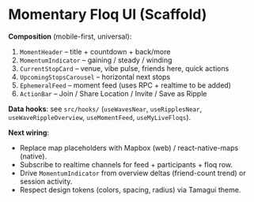 # Momentary Floq UI (Scaffold)

**Composition** (mobile-first, universal):
1. `MomentHeader` – title + countdown + back/more
2. `MomentumIndicator` – gaining / steady / winding
3. `CurrentStopCard` – venue, vibe pulse, friends here, quick actions
4. `UpcomingStopsCarousel` – horizontal next stops
5. `EphemeralFeed` – moment feed (uses RPC + realtime to be added)
6. `ActionBar` – Join / Share Location / Invite / Save as Ripple

**Data hooks**: see `src/hooks/` (`useWavesNear`, `useRipplesNear`, `useWaveRippleOverview`, `useMomentFeed`, `useMyLiveFloqs`).

**Next wiring**:
- Replace map placeholders with Mapbox (web) / react-native-maps (native).
- Subscribe to realtime channels for feed + participants + floq row.
- Drive `MomentumIndicator` from overview deltas (friend-count trend) or session activity.
- Respect design tokens (colors, spacing, radius) via Tamagui theme.